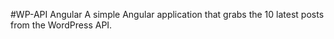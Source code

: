 #WP-API Angular
A simple Angular application that grabs the 10 latest posts from the WordPress API.
